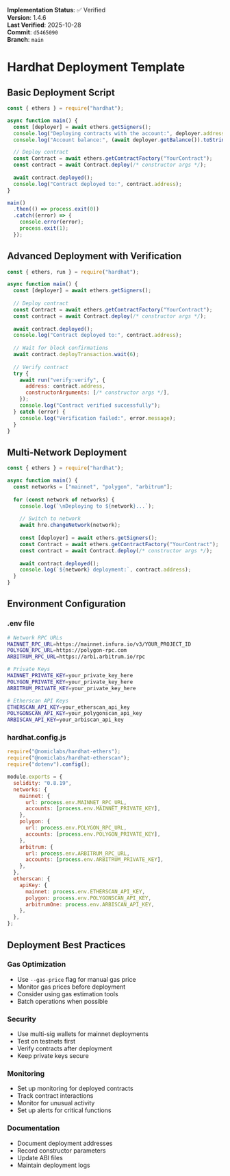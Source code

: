 <!-- AUDIT_BADGE_START -->
**Implementation Status**: ✅ Verified  
**Version**: 1.4.6  
**Last Verified**: 2025-10-28  
**Commit**: `d5465090`  
**Branch**: `main`  
<!-- AUDIT_BADGE_END -->

# Hardhat Deployment Template

## Basic Deployment Script

```javascript
const { ethers } = require("hardhat");

async function main() {
  const [deployer] = await ethers.getSigners();
  console.log("Deploying contracts with the account:", deployer.address);
  console.log("Account balance:", (await deployer.getBalance()).toString());

  // Deploy contract
  const Contract = await ethers.getContractFactory("YourContract");
  const contract = await Contract.deploy(/* constructor args */);
  
  await contract.deployed();
  console.log("Contract deployed to:", contract.address);
}

main()
  .then(() => process.exit(0))
  .catch((error) => {
    console.error(error);
    process.exit(1);
  });
```

## Advanced Deployment with Verification

```javascript
const { ethers, run } = require("hardhat");

async function main() {
  const [deployer] = await ethers.getSigners();
  
  // Deploy contract
  const Contract = await ethers.getContractFactory("YourContract");
  const contract = await Contract.deploy(/* constructor args */);
  
  await contract.deployed();
  console.log("Contract deployed to:", contract.address);
  
  // Wait for block confirmations
  await contract.deployTransaction.wait(6);
  
  // Verify contract
  try {
    await run("verify:verify", {
      address: contract.address,
      constructorArguments: [/* constructor args */],
    });
    console.log("Contract verified successfully");
  } catch (error) {
    console.log("Verification failed:", error.message);
  }
}
```

## Multi-Network Deployment

```javascript
const { ethers } = require("hardhat");

async function main() {
  const networks = ["mainnet", "polygon", "arbitrum"];
  
  for (const network of networks) {
    console.log(`\nDeploying to ${network}...`);
    
    // Switch to network
    await hre.changeNetwork(network);
    
    const [deployer] = await ethers.getSigners();
    const Contract = await ethers.getContractFactory("YourContract");
    const contract = await Contract.deploy(/* constructor args */);
    
    await contract.deployed();
    console.log(`${network} deployment:`, contract.address);
  }
}
```

## Environment Configuration

### .env file
```bash
# Network RPC URLs
MAINNET_RPC_URL=https://mainnet.infura.io/v3/YOUR_PROJECT_ID
POLYGON_RPC_URL=https://polygon-rpc.com
ARBITRUM_RPC_URL=https://arb1.arbitrum.io/rpc

# Private Keys
MAINNET_PRIVATE_KEY=your_private_key_here
POLYGON_PRIVATE_KEY=your_private_key_here
ARBITRUM_PRIVATE_KEY=your_private_key_here

# Etherscan API Keys
ETHERSCAN_API_KEY=your_etherscan_api_key
POLYGONSCAN_API_KEY=your_polygonscan_api_key
ARBISCAN_API_KEY=your_arbiscan_api_key
```

### hardhat.config.js
```javascript
require("@nomiclabs/hardhat-ethers");
require("@nomiclabs/hardhat-etherscan");
require("dotenv").config();

module.exports = {
  solidity: "0.8.19",
  networks: {
    mainnet: {
      url: process.env.MAINNET_RPC_URL,
      accounts: [process.env.MAINNET_PRIVATE_KEY],
    },
    polygon: {
      url: process.env.POLYGON_RPC_URL,
      accounts: [process.env.POLYGON_PRIVATE_KEY],
    },
    arbitrum: {
      url: process.env.ARBITRUM_RPC_URL,
      accounts: [process.env.ARBITRUM_PRIVATE_KEY],
    },
  },
  etherscan: {
    apiKey: {
      mainnet: process.env.ETHERSCAN_API_KEY,
      polygon: process.env.POLYGONSCAN_API_KEY,
      arbitrumOne: process.env.ARBISCAN_API_KEY,
    },
  },
};
```

## Deployment Best Practices

### Gas Optimization
- Use `--gas-price` flag for manual gas price
- Monitor gas prices before deployment
- Consider using gas estimation tools
- Batch operations when possible

### Security
- Use multi-sig wallets for mainnet deployments
- Test on testnets first
- Verify contracts after deployment
- Keep private keys secure

### Monitoring
- Set up monitoring for deployed contracts
- Track contract interactions
- Monitor for unusual activity
- Set up alerts for critical functions

### Documentation
- Document deployment addresses
- Record constructor parameters
- Update ABI files
- Maintain deployment logs
